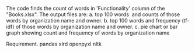The code finds the count of words in 'Functionality' column of the "Books.xlsx". 
The output files are:
a. top 100 words  and counts of those words by organization name and owner.
b. top 100 words and frequency (tf-idf) of those words by organization name and owner.
c. pie chart or bar graph showing count and frequency of words by organization name

Requirement.
pandas
xlrd
openpyxl
nltk